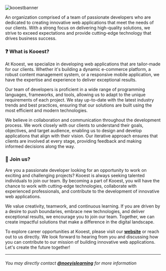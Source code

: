![kooestbanner](https://i.imgur.com/oEDviAB.png)

An organization comprised of a team of passionate developers who are dedicated to creating innovative web applications that meet the needs of our clients. With a strong focus on delivering high-quality solutions, we strive to exceed expectations and provide cutting-edge technology that drives business success.

### ❓ What is Kooest?

At Kooest, we specialize in developing web applications that are tailor-made for our clients. Whether it's building a dynamic e-commerce platform, a robust content management system, or a responsive mobile application, we have the expertise and experience to deliver exceptional results.

Our team of developers is proficient in a wide range of programming languages, frameworks, and tools, allowing us to adapt to the unique requirements of each project. We stay up-to-date with the latest industry trends and best practices, ensuring that our solutions are built using the most efficient and modern technologies.

We believe in collaboration and communication throughout the development process. We work closely with our clients to understand their goals, objectives, and target audience, enabling us to design and develop applications that align with their vision. Our iterative approach ensures that clients are involved at every stage, providing feedback and making informed decisions along the way.

### 🤝 Join us?

Are you a passionate developer looking for an opportunity to work on exciting and challenging projects? Kooest is always seeking talented individuals to join our team. By becoming a part of Kooest, you will have the chance to work with cutting-edge technologies, collaborate with experienced professionals, and contribute to the development of innovative web applications.

We value creativity, teamwork, and continuous learning. If you are driven by a desire to push boundaries, embrace new technologies, and deliver exceptional results, we encourage you to join our team. Together, we can create impactful solutions that make a difference in the digital landscape.

To explore career opportunities at Kooest, please visit our **[website](http://kooest.com/)** or reach out to us directly. We look forward to hearing from you and discussing how you can contribute to our mission of building innovative web applications. Let's create the future together!

---

###### You may directly contact **[@noeyislearning](https://github.com/noeyislearning)** for more information
